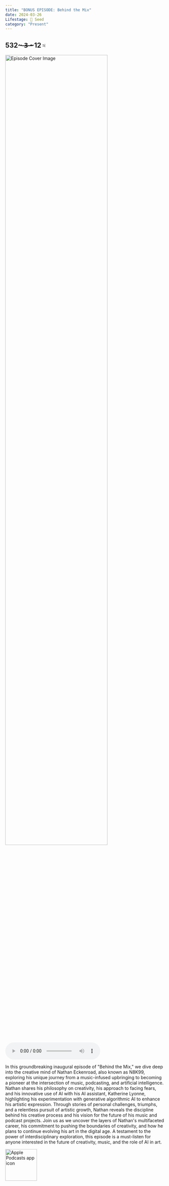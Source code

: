 ```yaml
---
title: "BONUS EPISODE: Behind the Mix"
date: 2024-03-26
Lifestage: 🌱 Seed
category: "Present"
---
```

## 532~ ̶3̶ ̶~12♃
<img src="https://artwork.captivate.fm/48d8b8b8-75a1-44a2-a456-de56275c34fd/U_4gW8ZMt1HBLzN6Vj3eRVPM.jpg" alt="Episode Cover Image" width=80%/>
<audio controls>
  <source src="https://podcasts.captivate.fm/media/d381cc71-8628-44bb-a063-cd2218a64291/EP-2-Q-with-Katherine-Lyonne.mp3?played_on=f64c4f97-8a92-430f-af0f-e94ccb45d504" type="audio/mpeg">
  Your browser does not support the audio element.
</audio>

<p>In this groundbreaking inaugural episode of "Behind the Mix," we dive deep into the creative mind of Nathan Eckenroad, also known as N8K99, exploring his unique journey from a music-infused upbringing to becoming a pioneer at the intersection of music, podcasting, and artificial intelligence. Nathan shares his philosophy on creativity, his approach to facing fears, and his innovative use of AI with his AI assistant, Katherine Lyonne, highlighting his experimentation with generative algorithmic AI to enhance his artistic expression. Through stories of personal challenges, triumphs, and a relentless pursuit of artistic growth, Nathan reveals the discipline behind his creative process and his vision for the future of his music and podcast projects. Join us as we uncover the layers of Nathan's multifaceted career, his commitment to pushing the boundaries of creativity, and how he plans to continue evolving his art in the digital age. A testament to the power of interdisciplinary exploration, this episode is a must-listen for anyone interested in the future of creativity, music, and the role of AI in art.</p>

<a href="https://podcasts.apple.com/us/podcast/living-room-music/id1608791560?tscg=30200&itsct=podcast_box_appicon&ls=1&mttnsubad=1608791560" style="display: inline-block;"><img src="https://toolbox.marketingtools.apple.com/api/v2/badges/app-icon-podcasts/standard/en-us" alt="Apple Podcasts app icon" style="width: 100px; height: 100px; vertical-align: middle; object-fit: contain;" /></a>
    